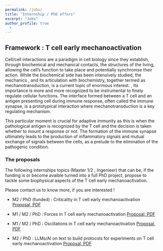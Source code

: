 ```yaml
---
permalink: /jobs/
title: "Internship / PhD offers"
excerpt: "Jobs"
author_profile: true
  - 
---
```

## Framework : T cell early mechanoactivation

Cell/cell interactions are a paradigm in cell biology since they establish, through biochemical and mechanical contacts, the structures of the living, allowing the cell’s function to take place and potentially synchronise their action. While the biochemical side has been intensively studied, the mechanics , and its articulation with biochemistry, together termed as mechanotransduction, is a current topic of enormous interest. , Its importance is more and more recognized to be instrumental to finely regulate cellular functions. The interface formed between a T cell and an antigen presenting cell during immune response, often called the immune synapse, is a prototypical interaction where mechanotransduction is a key regulating mechanism. 

This particular moment is crucial for adaptive immunity as this is when the pathological antigen is recognized by the T cell and the decision is taken whether to mount a response or not. The formation of the immune synapse ultimately leads to the production of inflammatory signals and mutual exchange of signals between the cells, as a prelude to the elimination of the pathogenic condition.

### The proposals

The following internships topics (Master 1/2 ; Ingenieer) that can be, if the funding is or become avaible turned into a full PhD project, propose to tackle some biophysical aspects of the T cell early mechanoactivation.

Please contact us to know more, if you are interested !

- M2 / PhD (funded) : Criticality in T cell early mechanoactivation
<a href="phpuech.github.io/files/Criticality.pdf">Proposal, PDF</a>

- M1 / M2 / PhD : Forces in T cell early mechanoactivation
<a href="phpuech.github.io/files/Spreading.pdf">Proposal, PDF</a>

- M1 / M2 / PhD : Oscillations in T cell early mechanoactivation
<a href="phpuech.github.io/files/Oscillations.pdf">Proposal, PDF</a>

- M2 / PhD : LLMs/AI on text to build protocols for experiments on T cell early mechanoactivation
<a href="phpuech.github.io/files/LLM.pdf">Proposal, PDF</a>